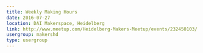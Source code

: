 ```yaml
---
title: Weekly Making Hours
date: 2016-07-27
location: DAI Makerspace, Heidelberg
link: http://www.meetup.com/Heidelberg-Makers-Meetup/events/232450103/
usergroup: makershd
type: usergroup
---
```

